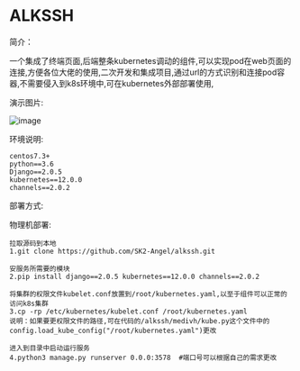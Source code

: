 # ALKSSH
简介：

  一个集成了终端页面,后端整条kubernetes调动的组件,可以实现pod在web页面的连接,方便各位大佬的使用,二次开发和集成项目,通过url的方式识别和连接pod容器,不需要侵入到k8s环境中,可在kubernetes外部部署使用,
    
演示图片:

![image](https://img-blog.csdnimg.cn/20201224183506387.gif#pic_center)
  
环境说明:

    centos7.3+
    python==3.6
    Django==2.0.5
    kubernetes==12.0.0
    channels==2.0.2
    
    
部署方式:

物理机部署:

    拉取源码到本地
    1.git clone https://github.com/SK2-Angel/alkssh.git
    
    安服务所需要的模块
    2.pip install django==2.0.5 kubernetes==12.0.0 channels==2.0.2
    
    将集群的权限文件kubelet.conf放置到/root/kubernetes.yaml,以至于组件可以正常的访问k8s集群
    3.cp -rp /etc/kubernetes/kubelet.conf /root/kubernetes.yaml
    说明：如果要更权限文件的路径,可在代码的/alkssh/medivh/kube.py这个文件中的config.load_kube_config("/root/kubernetes.yaml")更改
    
    进入到目录中启动运行服务
    4.python3 manage.py runserver 0.0.0:3578  #端口号可以根据自己的需求更改
    
